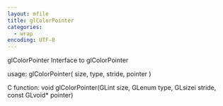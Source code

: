 ```yaml
---
layout: mfile
title: glColorPointer
categories:
  - wrap
encoding: UTF-8
---
```


glColorPointer  Interface to glColorPointer

usage:  glColorPointer( size, type, stride, pointer )

C function:  void glColorPointer(GLint size, GLenum type, GLsizei stride, const GLvoid\* pointer)